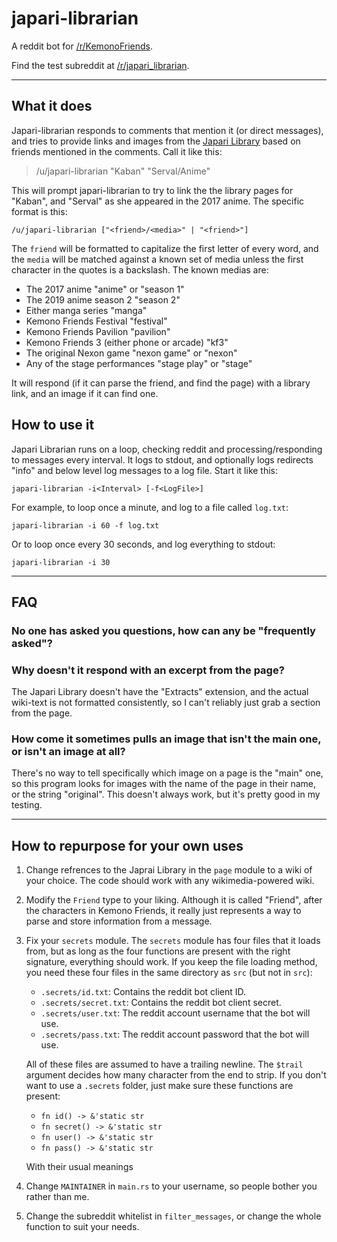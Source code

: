 # japari-librarian
A reddit bot for [/r/KemonoFriends](https://www.reddit.com/r/KemonoFriends).

Find the test subreddit at [/r/japari_librarian](https://www.reddit.com/r/japari_librarian).

---

## What it does

Japari-librarian responds to comments that mention it (or direct messages), and tries to provide
links and images from the [Japari Library](https://en.wikipedia.org/wiki/Rascal_the_Raccoon)
based on friends mentioned in the comments. Call it like this:

> /u/japari-librarian "Kaban" "Serval/Anime"

This will prompt japari-librarian to try to link the the library pages for "Kaban", and "Serval" as
she appeared in the 2017 anime. The specific format is this:

    /u/japari-librarian ["<friend>/<media>" | "<friend>"]

The `friend` will be formatted to capitalize the first letter of every word, and the `media`
will be matched against a known set of media unless the first character in the quotes is a
backslash. The known medias are:

- The 2017 anime "anime" or "season 1"  
- The 2019 anime season 2 "season 2"  
- Either manga series "manga" 
- Kemono Friends Festival "festival"
- Kemono Friends Pavilion "pavilion"
- Kemono Friends 3 (either phone or arcade) "kf3"
- The original Nexon game "nexon game" or "nexon"  
- Any of the stage performances "stage play" or "stage"  

It will respond (if it can parse the friend, and find the page) with a library link, and an
image if it can find one.

## How to use it

Japari Librarian runs on a loop, checking reddit and processing/responding to messages every
interval. It logs to stdout, and optionally logs redirects "info" and below level log messages
to a log file. Start it like this:

    japari-librarian -i<Interval> [-f<LogFile>]

For example, to loop once a minute, and log to a file called `log.txt`:

    japari-librarian -i 60 -f log.txt

Or to loop once every 30 seconds, and log everything to stdout:

    japari-librarian -i 30

---

## FAQ

### No one has asked you questions, how can any be "frequently asked"?

### Why doesn't it respond with an excerpt from the page?

The Japari Library doesn't have the "Extracts" extension, and the actual wiki-text is not
formatted consistently, so I can't reliably just grab a section from the page.

### How come it sometimes pulls an image that isn't the main one, or isn't an image at all?

There's no way to tell specifically which image on a page is the "main" one, so this program
looks for images with the name of the page in their name, or the string "original". This
doesn't always work, but it's pretty good in my testing.

---

## How to repurpose for your own uses

1. Change refrences to the Japrai Library in the `page` module to a wiki
    of your choice. The code should work with any wikimedia-powered wiki.

2. Modify the `Friend` type to your liking. Although it is called "Friend",
    after the characters in Kemono Friends, it really just represents a way to parse
    and store information from a message.

3. Fix your `secrets` module. The `secrets` module has four files that it loads
    from, but as long as the four functions are present with the right signature,
    everything should work. If you keep the file loading method, you need these four
    files in the same directory as `src` (but not in `src`):

    - `.secrets/id.txt`: Contains the reddit bot client ID.
    - `.secrets/secret.txt`: Contains the reddit bot client secret.
    - `.secrets/user.txt`: The reddit account username that the bot will use.
    - `.secrets/pass.txt`: The reddit account password that the bot will use.

    All of these files are assumed to have a trailing newline. The `$trail` argument
    decides how many character from the end to strip. If you don't want to use a
    `.secrets` folder, just make sure these functions are present:

    - `fn id() -> &'static str`
    - `fn secret() -> &'static str`
    - `fn user() -> &'static str`
    - `fn pass() -> &'static str`

    With their usual meanings

4. Change `MAINTAINER` in `main.rs` to your username, so people bother you rather than me.

5. Change the subreddit whitelist in `filter_messages`, or change the whole function to suit
    your needs.
